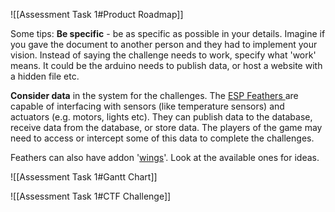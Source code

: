 ![[Assessment Task 1#Product Roadmap]]

Some tips:
**Be specific** - be as specific as possible in your details. Imagine if you gave the document to another person and they had to implement your vision. Instead of saying the challenge needs to work, specify what 'work' means. It could be the arduino needs to publish data, or host a website with a hidden file etc.

**Consider data** in the system for the challenges. The [ESP Feathers ](https://www.adafruit.com/product/3405) are capable of interfacing with sensors (like temperature sensors) and actuators (e.g. motors, lights etc). They can publish data to the database, receive data from the database, or store data. The players of the game may need to access or intercept some of this data to complete the challenges.

Feathers can also have addon '[wings](https://www.adafruit.com/category/943)'. Look at the available ones for ideas.

![[Assessment Task 1#Gantt Chart]]

![[Assessment Task 1#CTF Challenge]]